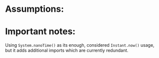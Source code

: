 
# Assumptions:


# Important notes: 
Using ```System.nanoTime()``` as its enough, 
considered ```Instant.now()``` usage, but it adds additional imports which are currently redundant.